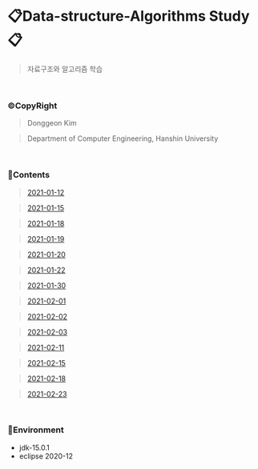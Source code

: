  # 📋Data-structure-Algorithms Study📋
> 자료구조와 알고리즘 학습

<br>

### ©CopyRight
> Donggeon Kim

> Department of Computer Engineering, Hanshin University

<br>

### 📒Contents
> [2021-01-12](https://github.com/DongGeon0908/Data-Structure-And-Algorithm/tree/master/2021%2001%2012)

> [2021-01-15](https://github.com/DongGeon0908/Data-Structure-And-Algorithm/tree/master/2021%2001%2015)

> [2021-01-18](https://github.com/DongGeon0908/Data-Structure-And-Algorithm/tree/master/2021%2001%2018)

> [2021-01-19](https://github.com/DongGeon0908/Data-Structure-And-Algorithm/tree/master/2021%2001%2019)

> [2021-01-20](https://github.com/DongGeon0908/Data-Structure-And-Algorithm/tree/master/2021%2001%2020)

> [2021-01-22](https://github.com/DongGeon0908/Data-Structure-And-Algorithm/tree/master/2021%2001%2022)

> [2021-01-30](https://github.com/DongGeon0908/Data-Structure-And-Algorithm/tree/master/2021%2001%2030)

> [2021-02-01](https://github.com/DongGeon0908/Data-Structure-And-Algorithm/tree/master/2021%2002%2001)

> [2021-02-02](https://github.com/DongGeon0908/Data-Structure-And-Algorithm/tree/master/2021%2002%2002)

> [2021-02-03](https://github.com/DongGeon0908/Data-Structure-And-Algorithm/tree/master/2021%2002%2003)

> [2021-02-11](https://github.com/DongGeon0908/Data-Structure-And-Algorithm/tree/master/2021%2002%2011)

> [2021-02-15](https://github.com/DongGeon0908/Data-Structure-And-Algorithm/tree/master/2021%2002%2015)

> [2021-02-18](https://github.com/DongGeon0908/Data-Structure-And-Algorithm/tree/master/2021%2002%2018)

> [2021-02-23](https://github.com/DongGeon0908/Data-Structure-And-Algorithm/tree/master/2021%2002%2023)

<br>

### 🔧Environment
  - jdk-15.0.1
  - eclipse 2020-12

<br>
